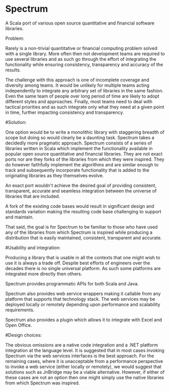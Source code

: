 Spectrum
========

A Scala port of various open source quantitative and financial software libraries.

Problem:

Rarely is a non-trivial quantitative or financial computing problem solved with
a single library.  More often then not development teams are required to use 
several libraries and as such go through the effort of integrating the functionality 
while ensuring consistency, transparency and accuracy of the results. 

The challenge with this approach is one of incomplete coverage and diversity
among teams.  It would be unlikely for multiple teams acting independently to 
integrate any arbitrary set of libraries in the same fashion.  Even the same 
team of people over long period of time are likely to adopt different styles
and approaches.  Finally, most teams need to deal with tactical priorities
and as such integrate only what they need at a given point in time, further
impacting consistency and transparency.

#Solution:

One option would be to write a monolithic library with staggering breadth of scope
but doing so would clearly be a daunting task.  Spectrum takes a decidedly
more pragmatic approach.  Spectrum consists of a series of libraries written in Scala
which implement the functionality available in popular open source quantitative and financial 
libraries.  They are not exact ports nor are they forks of the libraries from
which they were inspired.  They do however faithfully implement the algorithms and 
are similar enough to track and subsequently incorporate functionality that 
is added to the originating libraries as they themselves evolve.

An exact port wouldn't achieve the desired goal of providing consistent, transparent,
accurate and seamless integration between the universe of libraries that are included.

A fork of the existing code bases would result in significant design and standards 
variation making the resulting code base challenging to support and maintain.

That said, the goal is for Spectrum to be familiar to those who have used any of
the libraries from which Spectrum is inspired while producing a distribution
that is easily maintained, consistent, transparent and accurate.

#Usability and integration:

Producing a library that is usable in all the contexts that one might wish
to use it is always a trade off.  Despite best efforts of engineers over
the decades there is no single universal platform.  As such some platforms
are integrated more directly then others.  

Spectrum provides programmatic APIs for both Scala and Java.  

Spectrum also provides  web service wrappers making it callable from any 
platform that supports that technology stack.  The web services may be deployed 
locally or remotely depending upon performance and scalability requirements.  

Spectrum also provides a plugin which allows it to integrate with Excel and 
Open Office.  

#Design choices:

The obvious omissions are a native code integration and a .NET platform integration
at the language level.   It is suggested that in most cases invoking Spectrum
via the web services interfaces is the best approach.  For the remaining
cases, where it is unacceptable from a performance perspective to invoke
a web service (either locally or remotely), we would suggest that solutions
such as JnBridge may be a viable alternative.  However, if either of these
cases are not an option then one might simply use the native libraries from
which Spectrum was inspired.  







